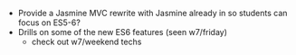 * Provide a Jasmine MVC rewrite with Jasmine already in so students can focus
  on ES5-6?
* Drills on some of the new ES6 features (seen w7/friday)
    * check out w7/weekend techs
